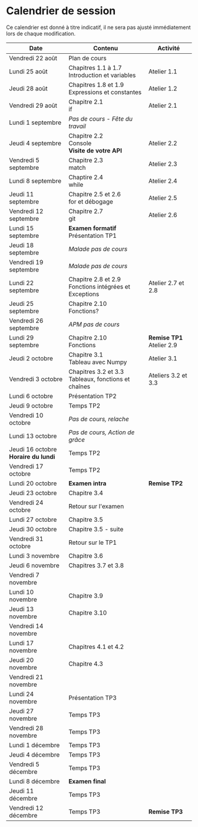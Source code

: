 # Calendrier de session

Ce calendrier est donné à titre indicatif, il ne sera pas ajusté immédiatement lors de chaque modification.

| Date                                     | Contenu                                                  | Activité                      |
|------------------------------------------|----------------------------------------------------------|-------------------------------|
| Vendredi 22 août                         | Plan de cours                                            |                               |
| Lundi 25 août                            | Chapitres 1.1 à 1.7<br>Introduction et variables         | Atelier 1.1                   |
| Jeudi 28 août                            | Chapitres 1.8 et 1.9<br>Expressions et constantes        | Atelier 1.2                   |
| Vendredi 29 août                         | Chapitre 2.1<br>if                                       | Atelier 2.1                   |
| Lundi 1 septembre                        | *Pas de cours - Fête du travail*                         |                               |
| Jeudi 4 septembre                        | Chapitre 2.2<br>Console<br>**Visite de votre API**       | Atelier 2.2                   |
| Vendredi 5 septembre                     | Chapitre 2.3<br>match                                    | Atelier 2.3                   |
| Lundi 8 septembre                        | Chaptire 2.4<br>while                                    | Atelier 2.4                   |
| Jeudi 11 septembre                       | Chapitre 2.5 et 2.6<br>for et débogage                   | Atelier 2.5                   |
| Vendredi 12 septembre                    | Chapitre 2.7<br>git                                      | Atelier 2.6                   |
| Lundi 15 septembre                       | **Examen formatif**<br>Présentation TP1                  |                               |
| Jeudi 18 septembre                       | *Malade pas de cours*                                    |                               |
| Vendredi 19 septembre                    | *Malade pas de cours*                                    |                               |
| Lundi 22 septembre                       | Chapitre 2.8 et 2.9<br>Fonctions intégrées et Exceptions | Atelier 2.7 et 2.8            |
| Jeudi 25 septembre                       | Chapitre 2.10<br>Fonctions?                              |                               |
| Vendredi 26 septembre                    | *APM pas de cours*                                       |                               |
| Lundi 29 septembre                       | Chapitre 2.10<br>Fonctions                               | **Remise TP1**<br>Atelier 2.9 |
| Jeudi 2 octobre                          | Chapitre 3.1<br>Tableau avec Numpy                       | Atelier 3.1                   |
| Vendredi 3 octobre                       | Chapitres 3.2 et 3.3<br>Tableaux, fonctions et chaînes   | Ateliers 3.2 et 3.3           |
| Lundi 6 octobre                          | Présentation TP2                                         |                               |
| Jeudi 9 octobre                          | Temps TP2                                                |                               |
| Vendredi 10 octobre                      | *Pas de cours, relache*                                  |                               |
| Lundi 13 octobre                         | *Pas de cours, Action de grâce*                          |                               |
| Jeudi 16 octobre<br>**Horaire du lundi** | Temps TP2                                                |                               |
| Vendredi 17 octobre                      | Temps TP2                                                |                               |
| Lundi 20 octobre                         | **Examen intra**                                         | **Remise TP2**                |
| Jeudi 23 octobre                         | Chapitre 3.4                                             |                               |
| Vendredi 24 octobre                      | Retour sur l'examen                                      |                               |
| Lundi 27 octobre                         | Chapitre 3.5                                             |                               |
| Jeudi 30 octobre                         | Chapitre 3.5 - suite                                     |                               |
| Vendredi 31 octobre                      | Retour sur le TP1                                        |                               |
| Lundi 3 novembre                         | Chapitre 3.6                                             |                               |
| Jeudi 6 novembre                         | Chapitres 3.7 et 3.8                                     |                               |
| Vendredi 7 novembre                      |                                                          |                               |
| Lundi 10 novembre                        | Chapitre 3.9                                             |                               |
| Jeudi 13 novembre                        | Chapitre 3.10                                            |                               |
| Vendredi 14 novembre                     |                                                          |                               |
| Lundi 17 novembre                        | Chapitres 4.1 et 4.2                                     |                               |
| Jeudi 20 novembre                        | Chapitre 4.3                                             |                               |
| Vendredi 21 novembre                     |                                                          |                               |
| Lundi 24 novembre                        | Présentation TP3                                         |                               |
| Jeudi 27 novembre                        | Temps TP3                                                |                               |
| Vendredi 28 novembre                     | Temps TP3                                                |                               |
| Lundi 1 décembre                         | Temps TP3                                                |                               |
| Jeudi 4 décembre                         | Temps TP3                                                |                               |
| Vendredi 5 décembre                      | Temps TP3                                                |                               |
| Lundi 8 décembre                         | **Examen final**                                         |                               |
| Jeudi 11 décembre                        | Temps TP3                                                |                               |
| Vendredi 12 décembre                     | Temps TP3                                                | **Remise TP3**                |